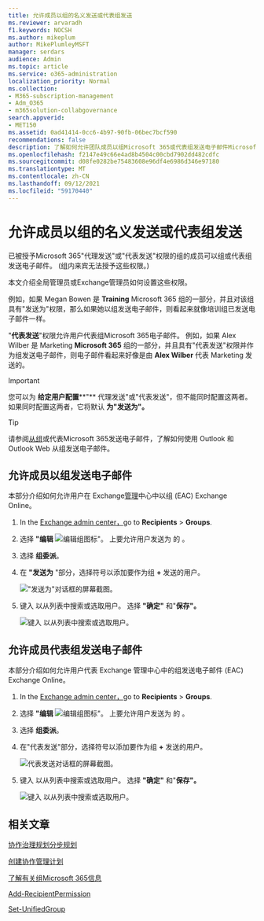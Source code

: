 ```yaml
---
title: 允许成员以组的名义发送或代表组发送
ms.reviewer: arvaradh
f1.keywords: NOCSH
ms.author: mikeplum
author: MikePlumleyMSFT
manager: serdars
audience: Admin
ms.topic: article
ms.service: o365-administration
localization_priority: Normal
ms.collection:
- M365-subscription-management
- Adm_O365
- m365solution-collabgovernance
search.appverid:
- MET150
ms.assetid: 0ad41414-0cc6-4b97-90fb-06bec7bcf590
recommendations: false
description: 了解如何允许团队成员以组Microsoft 365或代表组发送电子邮件Microsoft 365发送电子邮件。
ms.openlocfilehash: f2147e49c66e4ad8b4504c00cbd7902dd482cdfc
ms.sourcegitcommit: d08fe0282be75483608e96df4e6986d346e97180
ms.translationtype: MT
ms.contentlocale: zh-CN
ms.lasthandoff: 09/12/2021
ms.locfileid: "59170440"
---
```

# <a name="allow-members-to-send-as-or-send-on-behalf-of-a-group"></a>允许成员以组的名义发送或代表组发送

已被授予Microsoft 365"代理发送"或"代表发送"权限的组的成员可以组或代表组发送电子邮件。  (组内来宾无法授予这些权限。) 

本文介绍全局管理员或Exchange管理员如何设置这些权限。
  
例如，如果 Megan Bowen 是 **Training** Microsoft 365 组的一部分，并且对该组具有"发送为"权限，那么如果她以组发送电子邮件，则看起来就像培训组已发送电子邮件一样。 
  
"**代表发送**"权限允许用户代表组Microsoft 365电子邮件。 例如，如果 Alex Wilber 是 Marketing **Microsoft 365** 组的一部分，并且具有"代表发送"权限并作为组发送电子邮件，则电子邮件看起来好像是由 **Alex Wilber** 代表 Marketing 发送的。

> [!IMPORTANT]
> 您可以为 **给定用户配置****"** 代理发送"或"代表发送"，但不能同时配置这两者。 如果同时配置这两者，它将默认 **为"发送为"。**

> [!TIP]
> 请参阅[从组](https://support.microsoft.com/office/0f4964af-aec6-484b-a65c-0434df8cdb6b)或代表Microsoft 365发送电子邮件，了解如何使用 Outlook 和 Outlook Web 从组发送电子邮件。
    
## <a name="allow-members-to-send-email-as-a-group"></a>允许成员以组发送电子邮件

本部分介绍如何允许用户在 Exchange[管理](https://go.microsoft.com/fwlink/p/?linkid=2059104)中心中以组 (EAC) Exchange Online。
  
1. In the <a href="https://go.microsoft.com/fwlink/p/?linkid=2059104" target="_blank">Exchange admin center，</a>go to **Recipients** \> **Groups**.
    
2. 选择 **"编辑** ![ 编辑组图标"。  ](../media/0cfcb590-dc51-4b4f-9276-bb2ce300d87e.png) 上要允许用户发送为 的 。 
    
3. 选择 **组委派**。
    
4. 在 **"发送为** "部分，选择符号以添加要作为组 **+** 发送的用户。 
    
    !["发送为"对话框的屏幕截图。](../media/1df167f6-1eff-4f98-9ecd-4230fab46557.png)
  
5. 键入 以从列表中搜索或选取用户。 选择 **"确定"** 和"**保存"。**
    
    ![键入 以从列表中搜索或选取用户。](../media/522919cf-664c-4a25-8076-c51c8c9fbe43.png)
  
## <a name="allow-members-to-send-email-on-behalf-of-a-group"></a>允许成员代表组发送电子邮件

本部分介绍如何允许用户代表 Exchange 管理中心中的组发送电子邮件 (EAC) Exchange Online。
  
1. In the <a href="https://go.microsoft.com/fwlink/p/?linkid=2059104" target="_blank">Exchange admin center，</a>go to **Recipients** \> **Groups**.
    
2. 选择 **"编辑** ![ 编辑组图标"。](../media/0cfcb590-dc51-4b4f-9276-bb2ce300d87e.png) 上要允许用户发送为 的 。 
    
3. 选择 **组委派**。
    
4. 在"代表发送"部分，选择符号以添加要作为组 **+** 发送的用户。 
    
    ![代表发送对话框的屏幕截图。](../media/2bae0579-8907-4d6b-8920-ddd6555897b4.png)
  
5. 键入 以从列表中搜索或选取用户。 选择 **"确定"** 和"**保存"。**
    
    ![键入 以从列表中搜索或选取用户。](../media/522919cf-664c-4a25-8076-c51c8c9fbe43.png)

## <a name="related-articles"></a>相关文章

[协作治理规划分步规划](collaboration-governance-overview.md#collaboration-governance-planning-step-by-step)

[创建协作管理计划](collaboration-governance-first.md)

[了解有关组Microsoft 365信息](https://support.microsoft.com/office/b565caa1-5c40-40ef-9915-60fdb2d97fa2)

[Add-RecipientPermission](/powershell/module/exchange/add-recipientpermission)

[Set-UnifiedGroup](/powershell/module/exchange/set-unifiedgroup)